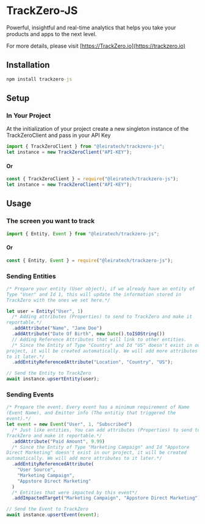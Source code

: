 # TrackZero-JS

Powerful, insightful and real-time analytics that helps you take your products and apps to the next level.

For more details, please visit [https://TrackZero.io](https://trackzero.io)

## Installation

```bat
npm install trackzero-js
```

## Setup

### In Your Project

At the initialization of your project create a new singleton instance of the TrackZeroClient and pass in your API Key

```js
import { TrackZeroClient } from "@leiratech/trackzero-js";
let instance = new TrackZeroClient("API-KEY");
```

#### Or

```js
const { TrackZeroClient } = require("@leiratech/trackzero-js");
let instance = new TrackZeroClient("API-KEY");
```

## Usage

### The screen you want to track

```js
import { Entity, Event } from "@leiratech/trackzero-js";
```

#### Or

```js
const { Entity, Event } = require("@leiratech/trackzero-js");
```

### Sending Entities

```js
/* Prepare your entity (User object), if we already have an entity of
Type "User" and Id 1, this will update the information stored in
TrackZero with the ones we set here.*/

let user = Entity("User", 1)
  /* Adding attributes (Properties) to send to TrackZero and make it
reportable.*/
  .addAttribute("Name", "Jane Doe")
  .addAttribute("Date Of Birth", new Date().toISOString())
  // Adding Reference Attributes that will link to other entities.
  /* Since the Entity of Type "Country" and Id "US" doesn't exist in our
project, it will be created automatically. We will add more attributes
to it later.*/
  .addEntityReferencedAttribute("Location", "Country", "US");

// Send the Entity to TrackZero
await instance.upsertEntity(user);
```

### Sending Events

```js
/* Prepare the event. Every event has a minimum requirement of Name
(Event Name), and Emitter info (The entitiy that triggered the
event).*/
let event = new Event("User", 1, "Subscribed")
  /* Just like entities, You can add attributes (Properties) to send to
TrackZero and make it reportable.*/
  .addAttribute("Paid Amount", 9.99)
  /* Since the Entity of Type "Marketing Campaign" and Id "Appstore
Direct Marketing" doesn't exist in our project, it will be created
automatically. We will add more attributes to it later.*/
  .addEntityReferencedAttribute(
    "User Source",
    "Marketing Campaign",
    "Appstore Direct Marketing"
  )
  /* Entities that were impacted by this event*/
  .addImpactedTarget("Marketing Campaign", "Appstore Direct Marketing");

// Send the Event to TrackZero
await instance.upsertEvent(event);
```

